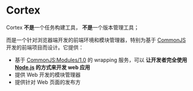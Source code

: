 # Cortex

Cortex **不是**一个任务构建工具， **不是**一个版本管理工具；

而是一个针对浏览器端开发的前端环境和模块管理器，特别为基于 [CommonJS](http://wiki.commonjs.org) 开发的前端项目而设计。它提供：

- 基于 [CommonJS:Modules/1.0](http://wiki.commonjs.org/wiki/Modules/1.0) 的 wrapping 服务，可以 **让开发者完全使用 [Node.js](http://nodejs.org) 的方式来开发 web 应用**
- 提供 Web 开发的模块管理器
- 提供针对 Web 页面的发布方